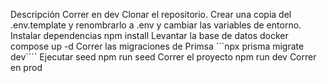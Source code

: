 Descripción
Correr en dev
Clonar el repositorio.
Crear una copia del .env.template y renombrarlo a .env y cambiar las variables de entorno.
Instalar dependencias npm install
Levantar la base de datos docker compose up -d
Correr las migraciones de Primsa ```npx prisma migrate dev````
Ejecutar seed npm run seed
Correr el proyecto npm run dev
Correr en prod